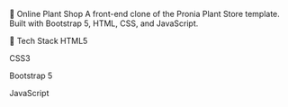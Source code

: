 🌿 Online Plant Shop
A front-end clone of the Pronia Plant Store template. Built with Bootstrap 5, HTML, CSS, and JavaScript.

🔧 Tech Stack
HTML5

CSS3

Bootstrap 5

JavaScript
